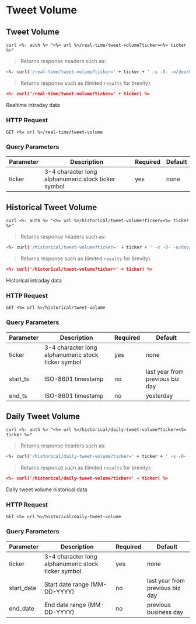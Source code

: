 
# Tweet Volume


## Tweet Volume

```shell
curl <%- auth %> "<%= url %>/real-time/tweet-volume?ticker=<%= ticker %>"
```

> Returns response headers such as:

```bash
<%- curl('/real-time/tweet-volume?ticker=' + ticker + ' -s -D- -o/dev/null') %>
```

> Returns response such as (limited `results` for brevity):

```json
<%- curl('/real-time/tweet-volume?ticker=' + ticker) %>
```

Realtime intraday data

### HTTP Request

`GET <%= url %>/real-time/tweet-volume`

### Query Parameters

Parameter | Description | Required | Default
--------- | ----------- | -------- | -------
ticker | 3-4 character long alphanumeric stock ticker symbol | yes | none



## Historical Tweet Volume

```shell
curl <%- auth %> "<%= url %>/historical/tweet-volume?ticker=<%= ticker %>"
```

> Returns response headers such as:

```bash
<%- curl('/historical/tweet-volume?ticker=' + ticker + ' -s -D- -o/dev/null') %>
```

> Returns response such as (limited `results` for brevity):

```json
<%- curl('/historical/tweet-volume?ticker=' + ticker) %>
```

Historical intraday data

### HTTP Request

`GET <%= url %>/historical/tweet-volume`

### Query Parameters

Parameter | Description | Required | Default
--------- | ----------- | -------- | -------
ticker | 3-4 character long alphanumeric stock ticker symbol | yes | none
start_ts | ISO-8601 timestamp | no | last year from previous biz day
end_ts | ISO-8601 timestamp | no | yesterday


## Daily Tweet Volume

```shell
curl <%- auth %> "<%= url %>/historical/daily-tweet-volume?ticker=<%= ticker %>"
```

> Returns response headers such as:

```bash
<%- curl('/historical/daily-tweet-volume?ticker=' + ticker + ' -s -D- -o/dev/null') %>
```

> Returns response such as (limited `results` for brevity):

```json
<%- curl('/historical/daily-tweet-volume?ticker=' + ticker) %>
```

Daily tweet volume historical data

### HTTP Request

`GET <%= url %>/historical/daily-tweet-volume`

### Query Parameters

Parameter | Description | Required | Default
--------- | ----------- | -------- | -------
ticker | 3-4 character long alphanumeric stock ticker symbol | yes | none
start_date | Start date range (MM-DD-YYYY) | no | last year from previous biz day
end_date | End date range (MM-DD-YYYY) | no | previous business day
